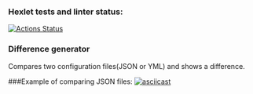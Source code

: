 ### Hexlet tests and linter status:
[![Actions Status](https://github.com/karmeowwoof/frontend-project-lvl2/workflows/hexlet-check/badge.svg)](https://github.com/karmeowwoof/frontend-project-lvl2/actions)
### Difference generator

Compares two configuration files(JSON or YML) and shows a difference.

###Example of comparing JSON files:
[![asciicast](https://asciinema.org/a/b8GVyw7VpjwFyt0BwwWdwFiye.svg)](https://asciinema.org/a/b8GVyw7VpjwFyt0BwwWdwFiye)